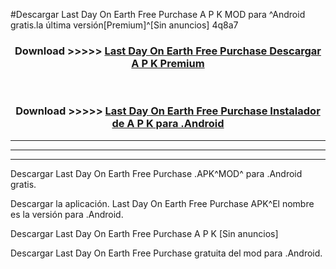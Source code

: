 #Descargar Last Day On Earth Free Purchase  A P K MOD para ^Android gratis.la última versión[Premium]^[Sin anuncios] 4q8a7



<div align="center">
<h3>Download >>>>> <a href="https://es-web.web.app/?es= Last Day On Earth Free Purchase ">Last Day On Earth Free Purchase  Descargar A P K Premium</a></h3><br>

<h3>Download >>>>> <a href="https://es-web.web.app/?es= Last Day On Earth Free Purchase ">Last Day On Earth Free Purchase  Instalador de A P K para .Android</a></h3>
</div>


----------------------------------------------------------

----------------------------------------------------------

----------------------------------------------------------

Descargar Last Day On Earth Free Purchase  .APK^MOD^ para .Android gratis.

Descargar la aplicación. Last Day On Earth Free Purchase  APK^El nombre es la versión para .Android.

Descargar Last Day On Earth Free Purchase  A P K [Sin anuncios]

Descargar Last Day On Earth Free Purchase  gratuita del mod para .Android.